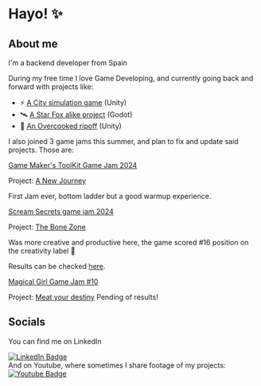 # Hayo! ✨
## About me
I'm a backend developer from Spain

During my free time I love Game Developing, and currently going back and forward with projects like:
+ ⚡ [A City simulation game](https://github.com/Uriyeah55/City-Simulator) (Unity)
+ 🛰️ [A Star Fox alike project](https://github.com/Uriyeah55/FoxStar) (Godot)
+ 🥕 [An Overcooked ripoff](https://github.com/Uriyeah55/Overcooked) (Unity)

I also joined 3 game jams this summer, and plan to fix and update said projects. Those are:

[Game Maker's ToolKit Game Jam 2024](https://itch.io/jam/gmtk-2024)

Project: [A New Journey](https://github.com/Uriyeah55/ANewJourney)

First Jam ever, bottom ladder but a good warmup experience.

[Scream Secrets game jam 2024](https://itch.io/jam/scream-secrets)

Project: [The Bone Zone](https://github.com/Uriyeah55/TheBoneZone) 

Was more creative and productive here, the game scored #16 position on the creativity label 🏅

Results can be checked [here](https://itch.io/jam/scream-secrets/results/creativity).

[Magical Girl Game Jam #10](https://itch.io/jam/magical-girl-game-jam-10)

Project: [Meat your destiny](https://pinksamurai.itch.io/meat-your-destiny-lettys-pandemonium)
Pending of results!
## Socials
You can find me on LinkedIn
<div id="badges">
  <a href="https://www.linkedin.com/in/oriol-mascar%C3%B3-padr%C3%B3s-1ba36791/)">
    <img src="https://img.shields.io/badge/LinkedIn-blue?style=for-the-badge&logo=linkedin&logoColor=white" alt="LinkedIn Badge"/>
  </a>
  </div>
  And on Youtube, where sometimes I share footage of my projects:
  
  <div>
  <a href="https://www.youtube.com/@AnimaticWave/videos">
    <img src="https://img.shields.io/badge/YouTube-red?style=for-the-badge&logo=youtube&logoColor=white" alt="Youtube Badge"/>
  </a>
</div>

<!--
**Uriyeah55/Uriyeah55** is a ✨ _special_ ✨ repository because its `README.md` (this file) appears on your GitHub profile.

Here are some ideas to get you started:

- 🔭 I’m currently working on ...
- 🌱 I’m currently learning ...
- 👯 I’m looking to collaborate on ...
- 🤔 I’m looking for help with ...
- 💬 Ask me about ...
- 📫 How to reach me: ...
- 😄 Pronouns: ...
- ⚡ Fun fact: ...
-->
